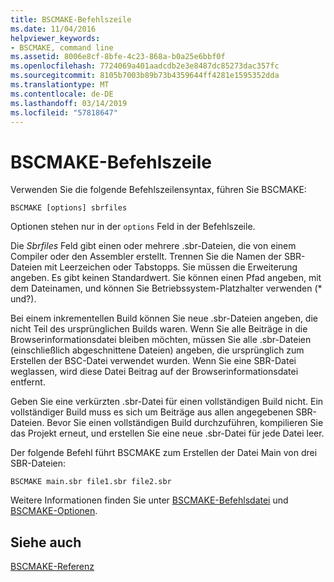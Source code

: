 ```yaml
---
title: BSCMAKE-Befehlszeile
ms.date: 11/04/2016
helpviewer_keywords:
- BSCMAKE, command line
ms.assetid: 8006e8cf-8bfe-4c23-868a-b0a25e6bbf0f
ms.openlocfilehash: 7724069a401aadcdb2e3e8487dc85273dac357fc
ms.sourcegitcommit: 8105b7003b89b73b4359644ff4281e1595352dda
ms.translationtype: MT
ms.contentlocale: de-DE
ms.lasthandoff: 03/14/2019
ms.locfileid: "57818647"
---
```

# <a name="bscmake-command-line"></a>BSCMAKE-Befehlszeile

Verwenden Sie die folgende Befehlszeilensyntax, führen Sie BSCMAKE:

```
BSCMAKE [options] sbrfiles
```

Optionen stehen nur in der `options` Feld in der Befehlszeile.

Die *Sbrfiles* Feld gibt einen oder mehrere .sbr-Dateien, die von einem Compiler oder den Assembler erstellt. Trennen Sie die Namen der SBR-Dateien mit Leerzeichen oder Tabstopps. Sie müssen die Erweiterung angeben. Es gibt keinen Standardwert. Sie können einen Pfad angeben, mit dem Dateinamen, und können Sie Betriebssystem-Platzhalter verwenden (\* und?).

Bei einem inkrementellen Build können Sie neue .sbr-Dateien angeben, die nicht Teil des ursprünglichen Builds waren. Wenn Sie alle Beiträge in die Browserinformationsdatei bleiben möchten, müssen Sie alle .sbr-Dateien (einschließlich abgeschnittene Dateien) angeben, die ursprünglich zum Erstellen der BSC-Datei verwendet wurden. Wenn Sie eine SBR-Datei weglassen, wird diese Datei Beitrag auf der Browserinformationsdatei entfernt.

Geben Sie eine verkürzten .sbr-Datei für einen vollständigen Build nicht. Ein vollständiger Build muss es sich um Beiträge aus allen angegebenen SBR-Dateien. Bevor Sie einen vollständigen Build durchzuführen, kompilieren Sie das Projekt erneut, und erstellen Sie eine neue .sbr-Datei für jede Datei leer.

Der folgende Befehl führt BSCMAKE zum Erstellen der Datei Main von drei SBR-Dateien:

```
BSCMAKE main.sbr file1.sbr file2.sbr
```

Weitere Informationen finden Sie unter [BSCMAKE-Befehlsdatei](bscmake-command-file-response-file.md) und [BSCMAKE-Optionen](bscmake-options.md).

## <a name="see-also"></a>Siehe auch

[BSCMAKE-Referenz](bscmake-reference.md)
